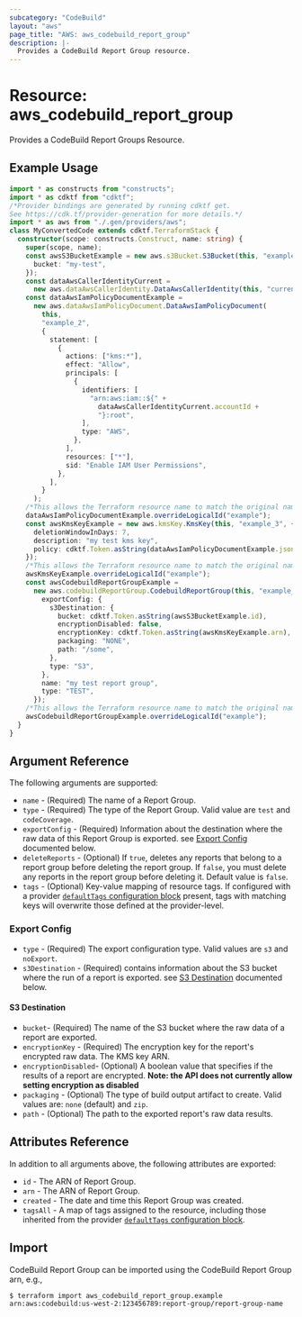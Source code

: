 ```yaml
---
subcategory: "CodeBuild"
layout: "aws"
page_title: "AWS: aws_codebuild_report_group"
description: |-
  Provides a CodeBuild Report Group resource.
---
```


# Resource: aws_codebuild_report_group

Provides a CodeBuild Report Groups Resource.

## Example Usage

```typescript
import * as constructs from "constructs";
import * as cdktf from "cdktf";
/*Provider bindings are generated by running cdktf get.
See https://cdk.tf/provider-generation for more details.*/
import * as aws from "./.gen/providers/aws";
class MyConvertedCode extends cdktf.TerraformStack {
  constructor(scope: constructs.Construct, name: string) {
    super(scope, name);
    const awsS3BucketExample = new aws.s3Bucket.S3Bucket(this, "example", {
      bucket: "my-test",
    });
    const dataAwsCallerIdentityCurrent =
      new aws.dataAwsCallerIdentity.DataAwsCallerIdentity(this, "current", {});
    const dataAwsIamPolicyDocumentExample =
      new aws.dataAwsIamPolicyDocument.DataAwsIamPolicyDocument(
        this,
        "example_2",
        {
          statement: [
            {
              actions: ["kms:*"],
              effect: "Allow",
              principals: [
                {
                  identifiers: [
                    "arn:aws:iam::${" +
                      dataAwsCallerIdentityCurrent.accountId +
                      "}:root",
                  ],
                  type: "AWS",
                },
              ],
              resources: ["*"],
              sid: "Enable IAM User Permissions",
            },
          ],
        }
      );
    /*This allows the Terraform resource name to match the original name. You can remove the call if you don't need them to match.*/
    dataAwsIamPolicyDocumentExample.overrideLogicalId("example");
    const awsKmsKeyExample = new aws.kmsKey.KmsKey(this, "example_3", {
      deletionWindowInDays: 7,
      description: "my test kms key",
      policy: cdktf.Token.asString(dataAwsIamPolicyDocumentExample.json),
    });
    /*This allows the Terraform resource name to match the original name. You can remove the call if you don't need them to match.*/
    awsKmsKeyExample.overrideLogicalId("example");
    const awsCodebuildReportGroupExample =
      new aws.codebuildReportGroup.CodebuildReportGroup(this, "example_4", {
        exportConfig: {
          s3Destination: {
            bucket: cdktf.Token.asString(awsS3BucketExample.id),
            encryptionDisabled: false,
            encryptionKey: cdktf.Token.asString(awsKmsKeyExample.arn),
            packaging: "NONE",
            path: "/some",
          },
          type: "S3",
        },
        name: "my test report group",
        type: "TEST",
      });
    /*This allows the Terraform resource name to match the original name. You can remove the call if you don't need them to match.*/
    awsCodebuildReportGroupExample.overrideLogicalId("example");
  }
}

```

## Argument Reference

The following arguments are supported:

* `name` - (Required) The name of a Report Group.
* `type` - (Required) The type of the Report Group. Valid value are `test` and `codeCoverage`.
* `exportConfig` - (Required) Information about the destination where the raw data of this Report Group is exported. see [Export Config](#export-config) documented below.
* `deleteReports` - (Optional) If `true`, deletes any reports that belong to a report group before deleting the report group. If `false`, you must delete any reports in the report group before deleting it. Default value is `false`.
* `tags` - (Optional) Key-value mapping of resource tags. If configured with a provider [`defaultTags` configuration block](https://registry.terraform.io/providers/hashicorp/aws/latest/docs#default_tags-configuration-block) present, tags with matching keys will overwrite those defined at the provider-level.

### Export Config

* `type` - (Required) The export configuration type. Valid values are `s3` and `noExport`.
* `s3Destination` - (Required) contains information about the S3 bucket where the run of a report is exported. see [S3 Destination](#s3-destination) documented below.

#### S3 Destination

* `bucket`- (Required) The name of the S3 bucket where the raw data of a report are exported.
* `encryptionKey` - (Required) The encryption key for the report's encrypted raw data. The KMS key ARN.
* `encryptionDisabled`- (Optional) A boolean value that specifies if the results of a report are encrypted.
 **Note: the API does not currently allow setting encryption as disabled**
* `packaging` - (Optional) The type of build output artifact to create. Valid values are: `none` (default) and `zip`.
* `path` - (Optional) The path to the exported report's raw data results.

## Attributes Reference

In addition to all arguments above, the following attributes are exported:

* `id` - The ARN of Report Group.
* `arn` - The ARN of Report Group.
* `created` - The date and time this Report Group was created.
* `tagsAll` - A map of tags assigned to the resource, including those inherited from the provider [`defaultTags` configuration block](https://registry.terraform.io/providers/hashicorp/aws/latest/docs#default_tags-configuration-block).

## Import

CodeBuild Report Group can be imported using the CodeBuild Report Group arn, e.g.,

```
$ terraform import aws_codebuild_report_group.example arn:aws:codebuild:us-west-2:123456789:report-group/report-group-name
```

<!-- cache-key: cdktf-0.17.0-pre.15 input-66bb6e441a9c515acf83afabec275276d65da48a442b90572bbcfd8575d9fc08 -->